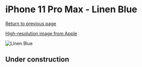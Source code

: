 # iPhone 11 Pro Max - Linen Blue

[Return to previous page](/iphone_11)

[High-resolution image from Apple](https://store.storeimages.cdn-apple.com/8756/as-images.apple.com/is/MY122?wid=4500&hei=4500&fmt=png)

<div style="width: 500px"><img src="/almost_uncompressed/MY122.webp" alt="Linen Blue"></div>

## Under construction
